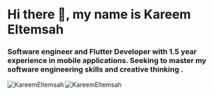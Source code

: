 <h1 align="left">Hi there 👋, my name is Kareem Eltemsah</h1>
<h3 align="left">Software engineer and Flutter Developer with 1.5 year experience in mobile applications.
Seeking to master my software engineering skills and creative thinking .</h3>

<p><img align="left" src="https://github-readme-stats.vercel.app/api/top-langs?username=KareemEltemsah&show_icons=true&locale=en&layout=compact" alt="KareemEltemsah" /></p>

<p><img align="center" src="https://github-readme-streak-stats.herokuapp.com/?user=KareemEltemsah&" alt="KareemEltemsah" /></p>
